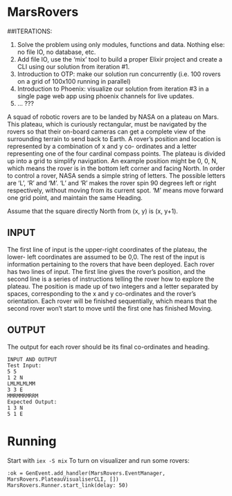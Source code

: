 # MarsRovers

##ITERATIONS:

1.  Solve the problem using only modules, functions and data.  Nothing else: no file IO, no database, etc.
2.  Add file IO, use the ‘mix’ tool to build a proper Elixir project and create a CLI using our solution from iteration #1.
3.  Introduction to OTP: make our solution run concurrently (i.e. 100 rovers on a grid of 100x100 running in parallel)
4.  Introduction to Phoenix: visualize our solution from iteration #3 in a single page web app using phoenix channels for live updates.
5.  … ???

A squad of robotic rovers are to be landed by NASA on a plateau on
Mars. This plateau, which is curiously rectangular, must be navigated
by the rovers so that their on-board cameras can get a complete
view of the surrounding terrain to send back to Earth.
A rover’s position and location is represented by a combination of x
and y co- ordinates and a letter representing one of the four cardinal
compass points. The plateau is divided up into a grid to simplify
navigation. An example position might be 0, 0, N, which means the
rover is in the bottom left corner and facing North.
In order to control a rover, NASA sends a simple string of letters. The
possible letters are ‘L’, ‘R’ and ‘M’. ‘L’ and ‘R’ makes the rover spin
90 degrees left or right respectively, without moving from its current
spot. ‘M’ means move forward one grid point, and maintain the same
Heading.

Assume that the square directly North from (x, y) is (x, y+1).

## INPUT
The first line of input is the upper-right coordinates of the plateau, the
lower- left coordinates are assumed to be 0,0.
The rest of the input is information pertaining to the rovers that have
been deployed. Each rover has two lines of input. The first line gives
the rover’s position, and the second line is a series of instructions
telling the rover how to explore the plateau.
The position is made up of two integers and a letter separated by
spaces, corresponding to the x and y co-ordinates and the rover’s
orientation.
Each rover will be finished sequentially, which means that the
second rover won’t start to move until the first one has finished
Moving.

## OUTPUT
The output for each rover should be its final co-ordinates and
heading.
```
INPUT AND OUTPUT
Test Input:
5 5
1 2 N
LMLMLMLMM
3 3 E
MMRMMRMRRM
Expected Output:
1 3 N
5 1 E
```
# Running
Start with `iex -S mix`
To turn on visualizer and run some rovers:
```
:ok = GenEvent.add_handler(MarsRovers.EventManager, MarsRovers.PlateauVisualiserCLI, [])
MarsRovers.Runner.start_link(delay: 50)
```
